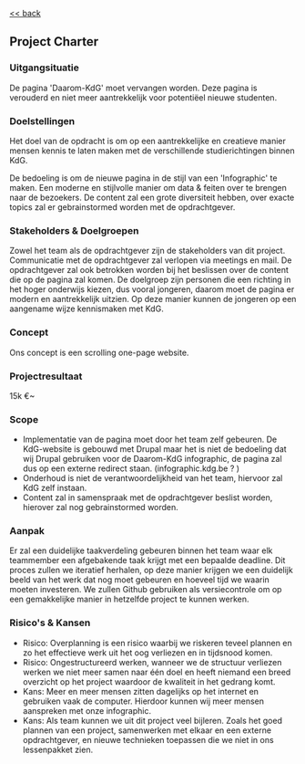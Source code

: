 [<< back](README.md)

## Project Charter ##

### Uitgangsituatie ###
De pagina 'Daarom-KdG' moet vervangen worden. Deze pagina is verouderd en niet meer aantrekkelijk voor potentiëel nieuwe studenten.

### Doelstellingen ###
Het doel van de opdracht is om op een aantrekkelijke en creatieve manier mensen
kennis te laten maken met de verschillende studierichtingen binnen KdG.

De bedoeling is om de nieuwe pagina in de stijl van een 'Infographic' te maken. Een moderne en stijlvolle manier om data & feiten over te brengen naar de bezoekers.
De content zal een grote diversiteit hebben, over exacte topics zal er gebrainstormed worden met de opdrachtgever.

### Stakeholders & Doelgroepen ###
Zowel het team als de opdrachtgever zijn de stakeholders van dit project. Communicatie met de opdrachtgever zal verlopen via meetings en mail. De opdrachtgever zal ook betrokken worden bij het beslissen over de content die op de pagina zal komen.
De doelgroep zijn personen die een richting in het hoger onderwijs kiezen, dus vooral jongeren, daarom moet de pagina er modern en aantrekkelijk uitzien. Op deze manier kunnen de jongeren op een aangename wijze kennismaken met KdG.

### Concept ###

Ons concept is een scrolling one-page website.

### Projectresultaat ###
15k €~

### Scope ###
- Implementatie van de pagina moet door het team zelf gebeuren. De KdG-website is gebouwd met Drupal maar het is niet de bedoeling dat wij Drupal gebruiken voor de Daarom-KdG infographic, de pagina zal dus op een externe redirect staan. (infographic.kdg.be ? )
- Onderhoud is niet de verantwoordelijkheid van het team, hiervoor zal KdG zelf instaan.
- Content zal in samenspraak met de opdrachtgever beslist worden, hierover zal nog gebrainstormed worden.

### Aanpak ###
Er zal een duidelijke taakverdeling gebeuren binnen het team waar elk teammember een afgebakende taak krijgt met een bepaalde deadline. Dit proces zullen we iteratief herhalen, op deze manier krijgen we een duidelijk beeld van het werk dat nog moet gebeuren en hoeveel tijd we waarin moeten investeren.
We zullen Github gebruiken als versiecontrole om op een gemakkelijke manier in hetzelfde project te kunnen werken.

### Risico's & Kansen ###
- Risico: Overplanning is een risico waarbij we riskeren teveel plannen en zo het effectieve werk uit het oog verliezen en in tijdsnood komen.
- Risico: Ongestructureerd werken, wanneer we de structuur verliezen werken we niet meer samen naar één doel en heeft niemand een breed overzicht op het project waardoor de kwaliteit in het gedrang komt.
- Kans: Meer en meer mensen zitten dagelijks op het internet en gebruiken vaak de computer. Hierdoor kunnen wij meer mensen aanspreken met onze infographic.
- Kans: Als team kunnen we uit dit project veel bijleren. Zoals het goed plannen van een project, samenwerken met elkaar en een externe opdrachtgever, en nieuwe technieken toepassen die we niet in ons lessenpakket zien.
